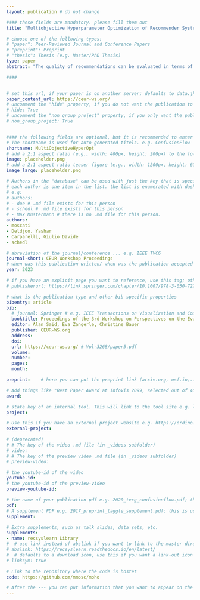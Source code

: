 ```yaml
---
layout: publication # do not change

#### these fields are mandatory. please fill them out
title: "Multiobjective Hyperparameter Optimization of Recommender Systems" # title of your publication 

# choose one of the following types:
# "paper": Peer-Reviewed Journal and Conference Papers
# "preprint": Preprint
# "thesis": Thesis (e.g. Master/PhD Thesis)
type: paper
abstract: "The quality of recommendations can be evaluated in terms of accuracy and beyond-accuracy metrics; this renders recommendation a multiobjective task. Several works apply multiobjective optimization techniques for training recommender systems (RSs) or for late fusion of recommendations. However, for the hyperparameter selection, only accuracy is considered. In this paper, we  include metrics for accuracy, coverage, novelty, and fairness of recommendations towards groups of users of different activity, and items of different popularity, in the hyperparameter optimization of RSs. We apply the concept of Pareto dominance to select the optimal hyperparameter configurations. Then, by performing linear regressions of the values of beyond-accuracy metrics on the values of NDCG for the optimal hyperparameter configurations, we quantify the interplay of accuracy and beyond-accuracy metrics in terms of the the slope of the lines of best fit. Furthermore, by performing experiments in the domains of movie rating, music streaming, and food and household delivery and with four recommendation algorithms we provide insight in the generalizability of the interplay between accuracy and beyond-accuracy metrics. Our analysis shows that for 8 out of 12 combinations of algorithms and domains, the line of best fit for at least one beyond-accuracy metric has a negative slope, indicating a trade-off relationship and supporting the multiobjective hyperparameter optimization.  Our analysis further shows that both the sign and the absolute value of the slope of the line of best fit depend on the recommendation algorithm as well as the  recommendation domain, indicating the non-generalizability of the interplay between accuracy and beyond-accuracy metrics in the hyperparameter optimization." # insert the abstract of your publication between the quotes; you can use html e.g. to make links (<a></a>) or generate bold (<b></b>) etc. text 

####


# set this url, if your paper is on another server; defaults to data.jku-vds-lab.at
paper_content_url: https://ceur-ws.org/
# uncomment the "hide" property, if you do not want the publication to be displayed on the website (usually you don't need this)
# hide: True
# uncomment the "non_group_project" property, if you only want the publication to be displayed on your personal page (i.e. publications where you contributed, but does not have anything to do with the Vis Group e.g. Master Thesis,...)
# non_group_project: True


#### the following fields are optional, but it is recommended to enter as much information as possible
# The shortname is used for auto-generated titels. e.g. ConfusionFlow
shortname: MultiObjectiveHyperOpt
# add a 2:1 aspect ratio (e.g., width: 400px, height: 200px) to the folder /assets/images/papers/ e.g. 2020_tvcg_confusionflow.png
image: placeholder.png
# add a 2:1 aspect ratio teaser figure (e.g., width: 1200px, height: 600px) to the folder /assets/images/papers/ e.g. 2020_tvcg_confusionflow_teaser.png
image_large: placeholder.png

# Authors in the "database" can be used with just the key that is specified in the corresponding .md file (usually it is the lastname in lower case e.g. doe). Authors that do not have an individual page here should be stated with their full name (e.g. John Doe)
# each author is one item in the list. the list is enumerated with dashes ("-")
# e.g:
# authors:
# - doe # .md file exists for this person
# - schedl # .md file exists for this person
# - Max Mustermann # there is no .md file for this person.
authors:
- moscati
- Deldjoo, Yashar
- Carparelli, Giulio Davide
- schedl

# abreviation of the journal/conference ... e.g. IEEE TVCG
journal-short: CEUR Workshop Proceedings
# when was this publication written/ when was the publication accepted (e.g. 2020)
year: 2023

# if you have an explicit page you want to reference, use this tag; otherwise it will be generated from your doi
# publisherurl: https://link.springer.com/chapter/10.1007/978-3-030-72240-1_60 # add link to publisher page of your publication

# what is the publication type and other bib specific properties
bibentry: article
bib:
  # journal: Springer # e.g. IEEE Transactions on Visualization and Computer Graphics (to appear)
  booktitle: Proceedings of the 3rd Workshop on Perspectives on the Evaluation of Recommender Systems co-located with the 17th ACM Conference on Recommender Systems (RecSys 2023), Singapore, Singapore. 
  editor: Alan Said, Eva Zangerle, Christine Bauer
  publisher: CEUR-WS.org
  address: 
  doi:		
  url: https://ceur-ws.org/ # Vol-3268/paper5.pdf
  volume: 
  number: 
  pages: 
  month: 

preprint:	 # here you can put the preprint link (arxiv.org, osf.io,...) e.g. https://arxiv.org/abs/1910.00969

# Add things like "Best Paper Award at InfoVis 2099, selected out of 4000 submissions"
award:

# state key of an internal tool. This will link to the tool site e.g. lineup (usually not needed)
project: 

# Use this if you have an external project website e.g. https://ordino.caleydoapp.org/
external-project: 

# (deprecated)
# # The key of the video .md file (in _videos subfolder)
# video: 
# # The key of the preview video .md file (in _videos subfolder)
# preview-video:

# the youtube-id of the video
youtube-id:
# the youtube-id of the preview-video
preview-youtube-id: 

# the name of your publication pdf e.g. 2020_tvcg_confusionflow.pdf; this is usually uploaded to the caleydo aws server
pdf: 
# A supplement PDF e.g. 2017_preprint_taggle_supplement.pdf; this is usually uploaded to the caleydo aws server
supplement: 

# Extra supplements, such as talk slides, data sets, etc.
supplements:
- name: recsyslearn Library
#  # use link instead of abslink if you want to link to the master directory
# abslink: https://recsyslearn.readthedocs.io/en/latest/
#  # defaults to a download icon, use this if you want a link-out icon
# linksym: true

# Link to the repository where the code is hostet
code: https://github.com/mmosc/moho

# After the --- you can put information that you want to appear on the website using markdown formatting or HTML. A good example are acknowledgements, extra references, an erratum, etc.
---
```

